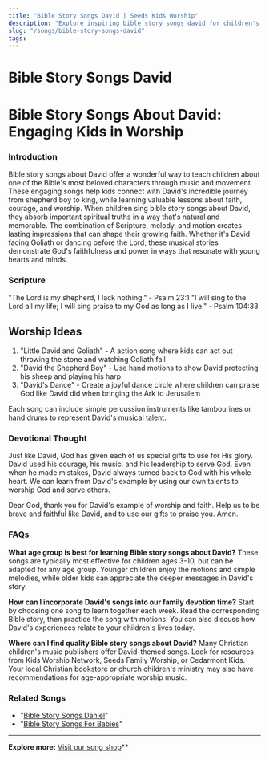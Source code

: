 ```yaml
---
title: "Bible Story Songs David | Seeds Kids Worship"
description: "Explore inspiring bible story songs david for children's worship and faith development. Biblical music resources for families and ministry."
slug: "/songs/bible-story-songs-david"
tags:
---
```


# Bible Story Songs David

# Bible Story Songs About David: Engaging Kids in Worship

### Introduction
Bible story songs about David offer a wonderful way to teach children about one of the Bible's most beloved characters through music and movement. These engaging songs help kids connect with David's incredible journey from shepherd boy to king, while learning valuable lessons about faith, courage, and worship. When children sing bible story songs about David, they absorb important spiritual truths in a way that's natural and memorable. The combination of Scripture, melody, and motion creates lasting impressions that can shape their growing faith. Whether it's David facing Goliath or dancing before the Lord, these musical stories demonstrate God's faithfulness and power in ways that resonate with young hearts and minds.

### Scripture
"The Lord is my shepherd, I lack nothing." - Psalm 23:1
"I will sing to the Lord all my life; I will sing praise to my God as long as I live." - Psalm 104:33

## Worship Ideas
1. "Little David and Goliath" - A action song where kids can act out throwing the stone and watching Goliath fall
2. "David the Shepherd Boy" - Use hand motions to show David protecting his sheep and playing his harp
3. "David's Dance" - Create a joyful dance circle where children can praise God like David did when bringing the Ark to Jerusalem

Each song can include simple percussion instruments like tambourines or hand drums to represent David's musical talent.

### Devotional Thought
Just like David, God has given each of us special gifts to use for His glory. David used his courage, his music, and his leadership to serve God. Even when he made mistakes, David always turned back to God with his whole heart. We can learn from David's example by using our own talents to worship God and serve others.

Dear God, thank you for David's example of worship and faith. Help us to be brave and faithful like David, and to use our gifts to praise you. Amen.

### FAQs

**What age group is best for learning Bible story songs about David?**
These songs are typically most effective for children ages 3-10, but can be adapted for any age group. Younger children enjoy the motions and simple melodies, while older kids can appreciate the deeper messages in David's story.

**How can I incorporate David's songs into our family devotion time?**
Start by choosing one song to learn together each week. Read the corresponding Bible story, then practice the song with motions. You can also discuss how David's experiences relate to your children's lives today.

**Where can I find quality Bible story songs about David?**
Many Christian children's music publishers offer David-themed songs. Look for resources from Kids Worship Network, Seeds Family Worship, or Cedarmont Kids. Your local Christian bookstore or church children's ministry may also have recommendations for age-appropriate worship music.

### Related Songs

- "[Bible Story Songs Daniel](/songs/bible-story-songs-daniel/)"
- "[Bible Story Songs For Babies](/songs/bible-story-songs-for-babies/)"

---

**Explore more:** [Visit our song shop](https://seedskidsworship.com/shop)**

<!-- Schema Markup -->
<script type="application/ld+json">
{
  "@context": "https://schema.org",
  "@type": "MusicRecording",
  "name": "Bible Story Songs David",
  "byArtist": {
    "@type": "MusicGroup",
    "name": "Seeds Kids Worship"
  },
  "isFamilyFriendly": true,
  "url": "https://seedskidsworship.com/songs/bible-story-songs-david/"
}
</script>